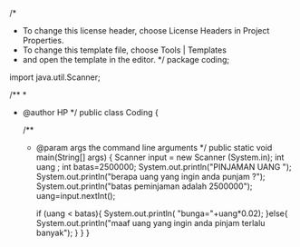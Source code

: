 /*
 * To change this license header, choose License Headers in Project Properties.
 * To change this template file, choose Tools | Templates
 * and open the template in the editor.
 */
package coding;

import java.util.Scanner;

/**
 *
 * @author HP
 */
public class Coding {

    /**
     * @param args the command line arguments
     */
    public static void main(String[] args) {
        Scanner input = new Scanner (System.in);
       int uang ;
        int batas=2500000;
        System.out.println("PINJAMAN UANG ");
        System.out.println("berapa uang yang ingin anda punjam ?");
        System.out.println("batas peminjaman adalah 2500000");
        uang=input.nextInt();
        
        
        
        
        if (uang < batas){
            System.out.println( "bunga="+uang*0.02);
        }else{
            System.out.println("maaf uang yang ingin anda pinjam terlalu banyak");
        }
    }
}
